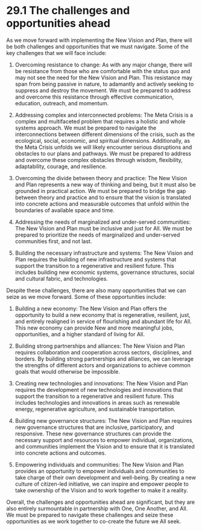 # 29.1 The challenges and opportunities ahead

As we move forward with implementing the New Vision and Plan, there will be both challenges and opportunities that we must navigate. Some of the key challenges that we will face include:

1.  Overcoming resistance to change: As with any major change, there will be resistance from those who are comfortable with the status quo and may not see the need for the New Vision and Plan. This resistance may span from being passive in nature, to adamantly and actively seeking to suppress and destroy the movement. We must be prepared to address and overcome this resistance through effective communication, education, outreach, and momentum.
    
2.  Addressing complex and interconnected problems: The Meta Crisis is a complex and multifaceted problem that requires a holistic and whole systems approach. We must be prepared to navigate the interconnections between different dimensions of the crisis, such as the ecological, social, economic, and spiritual dimensions. Additionally, as the Meta Crisis unfolds we will likely encounter serious disruptions and obstacles to our plans and pathways. We must be prepared to address and overcome these complex obstacles through wisdom, flexibility, adaptability, courage, and resilience. 
    
3.  Overcoming the divide between theory and practice: The New Vision and Plan represents a new way of thinking and being, but it must also be grounded in practical action. We must be prepared to bridge the gap between theory and practice and to ensure that the vision is translated into concrete actions and measurable outcomes that unfold within the boundaries of available space and time. 
    
4.  Addressing the needs of marginalized and under-served communities: The New Vision and Plan must be inclusive and just for All. We must be prepared to prioritize the needs of marginalized and under-served communities first, and not last. 
    
5.  Building the necessary infrastructure and systems: The New Vision and Plan requires the building of new infrastructure and systems that support the transition to a regenerative and resilient future. This includes building new economic systems, governance structures, social and cultural fabric, and technologies.
    

Despite these challenges, there are also many opportunities that we can seize as we move forward. Some of these opportunities include:

1.  Building a new economy: The New Vision and Plan offers the opportunity to build a new economy that is regenerative, resilient, just, and entirely realigned in service of flourishing and abundant life for All. This new economy can provide New and more meaningful jobs, opportunities, and a higher standard of living for All.
    
2.  Building strong partnerships and alliances: The New Vision and Plan requires collaboration and cooperation across sectors, disciplines, and borders. By building strong partnerships and alliances, we can leverage the strengths of different actors and organizations to achieve common goals that would otherwise be impossible. 
    
3.  Creating new technologies and innovations: The New Vision and Plan requires the development of new technologies and innovations that support the transition to a regenerative and resilient future. This includes technologies and innovations in areas such as renewable energy, regenerative agriculture, and sustainable transportation.
    
4.  Building new governance structures: The New Vision and Plan requires new governance structures that are inclusive, participatory, and responsive. These new governance structures can provide the necessary support and resources to empower individual, organizations, and communities implement the Vision and to ensure that it is translated into concrete actions and outcomes.
    
5.  Empowering individuals and communities: The New Vision and Plan provides an opportunity to empower individuals and communities to take charge of their own development and well-being. By creating a new culture of citizen-led initiative, we can inspire and empower people to take ownership of the Vision and to work together to make it a reality.
    

Overall, the challenges and opportunities ahead are significant, but they are also entirely surmountable in partnership with One, One Another, and All. We must be prepared to navigate these challenges and seize these opportunities as we work together to co-create the future we All seek.